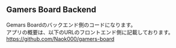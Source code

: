 ## Gamers Board Backend
Gemars Boardのバックエンド側のコードになります。  
アプリの概要は、以下のURLのフロントエンド側に記載しております。  
https://github.com/Naok000/gamers-board
